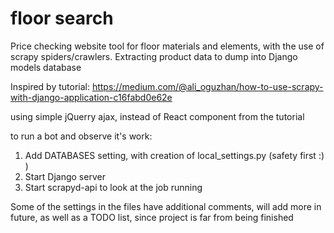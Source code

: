 # floor search
Price checking website tool for floor materials and elements, with the use of scrapy spiders/crawlers. 
Extracting product data to dump into Django models database

Inspired by tutorial:
https://medium.com/@ali_oguzhan/how-to-use-scrapy-with-django-application-c16fabd0e62e

using simple jQuerry ajax, instead of React component from the tutorial

to run a bot and observe it's work:
1. Add DATABASES setting, with creation of local_settings.py (safety first :) )
2. Start Django server
3. Start scrapyd-api to look at the job running

Some of the settings in the files have additional comments, will add more in future, as well as a TODO list, 
since project is far from being finished
